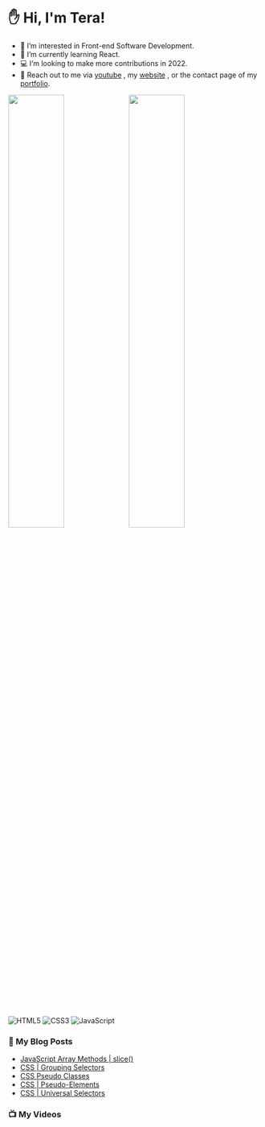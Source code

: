 # :hand: Hi, I'm Tera!

- 👀 I’m interested in Front-end Software Development.
- 🧠 I’m currently learning React.
- :computer: I’m looking to make more contributions in 2022.
- :email: Reach out to me via <a href="https://www.youtube.com/channel/UC6u-qjq4vbT-09ZhmKwKqfg">youtube</a> , my <a href="https://technicallyjusttalking.com/"> website</a> , or the contact page of my <a href="https://terabanks.github.io/">portfolio</a>.

<img align="left" width="47%" src="https://github-readme-stats.vercel.app/api?username=terabanks&show_icons=true&theme=radical">

<img align="left" width="47%" src="https://github-readme-stats.vercel.app/api/top-langs/?username=terabanks&layout=compact">

![HTML5](https://img.shields.io/badge/html5-%23E34F26.svg?style=for-the-badge&logo=html5&logoColor=white)
![CSS3](https://img.shields.io/badge/css3-%231572B6.svg?style=for-the-badge&logo=css3&logoColor=white)
![JavaScript](https://img.shields.io/badge/javascript-%23323330.svg?style=for-the-badge&logo=javascript&logoColor=%23F7DF1E)

### :page_with_curl: My Blog Posts
<!-- BLOG-POST-LIST:START -->
- [JavaScript Array Methods | slice&lpar;&rpar;](https://technicallyjusttalking.com/javascript-array-method-slice/)
- [CSS | Grouping Selectors](https://technicallyjusttalking.com/css-grouping-selectors/)
- [CSS Pseudo Classes](https://technicallyjusttalking.com/css-pseudo-classes/)
- [CSS | Pseudo-Elements](https://technicallyjusttalking.com/css-pseudo-elements/)
- [CSS | Universal Selectors](https://technicallyjusttalking.com/css-universal-selectors/)
<!-- BLOG-POST-LIST:END -->

### :tv: My Videos
<!-- YOUTUBE-VIDEO-LIST:START -->
<!-- YOUTUBE-VIDEO-LIST:END -->
